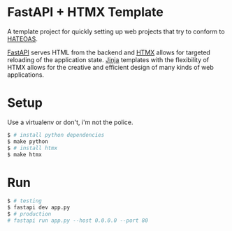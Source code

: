 # FastAPI + HTMX Template

A template project for quickly setting up web projects that try to conform to [HATEOAS](https://en.wikipedia.org/wiki/HATEOAS).


[FastAPI](https://fastapi.tiangolo.com/) serves HTML from the backend and [HTMX](https://htmx.org) allows for targeted reloading of the application state.
[Jinja](https://jinja.palletsprojects.com/en/stable/) templates with the flexibility of HTMX allows for the creative and efficient design of many kinds of web applications.

# Setup

Use a virtualenv or don't, i'm not the police.

```bash
$ # install python dependencies
$ make python
$ # install htmx
$ make htmx
```

# Run

```bash
$ # testing
$ fastapi dev app.py
$ # production
# fastapi run app.py --host 0.0.0.0 --port 80
```
